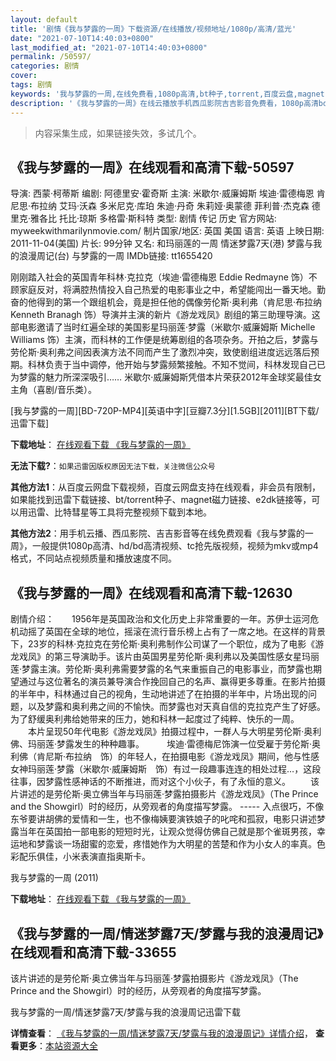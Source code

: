```yaml
---
layout: default
title: '剧情《我与梦露的一周》下载资源/在线播放/视频地址/1080p/高清/蓝光'
date: "2021-07-10T14:40:03+0800"
last_modified_at: "2021-07-10T14:40:03+0800"
permalink: /50597/
categories: 剧情
cover:
tags: 剧情
keywords: '我与梦露的一周,在线免费看,1080p高清,bt种子,torrent,百度云盘,magnet,磁力链,迅雷下载资源'
description: '《我与梦露的一周》在线云播放手机西瓜影院吉吉影音免费看，1080p高清bd/hd未删减完整版和tc抢先枪版，mkv/mp4格式，附带bt/torrent种子、magnet/磁力链、百度云盘、网盘资源迅雷下载链接'
---
```


>内容采集生成，如果链接失效，多试几个。


## 《我与梦露的一周》在线观看和高清下载-50597

导演: 西蒙·柯蒂斯 编剧: 阿德里安·霍奇斯 主演: 米歇尔·威廉姆斯 埃迪·雷德梅恩 肯尼思·布拉纳 艾玛·沃森 多米尼克·库珀 朱迪·丹奇 朱莉娅·奥蒙德 菲利普·杰克森 德里克·雅各比 托比·琼斯 多格雷·斯科特 类型: 剧情 传记 历史 官方网站: myweekwithmarilynmovie.com/ 制片国家/地区: 英国 美国 语言: 英语 上映日期: 2011-11-04(美国) 片长: 99分钟 又名: 和玛丽莲的一周 情迷梦露7天(港) 梦露与我的浪漫周记(台) 与梦露的一周 IMDb链接: tt1655420

刚刚踏入社会的英国青年科林·克拉克（埃迪·雷德梅恩 Eddie Redmayne 饰）不顾家庭反对，将满腔热情投入自己热爱的电影事业之中，希望能闯出一番天地。勤奋的他得到的第一个跟组机会，竟是担任他的偶像劳伦斯·奥利弗（肯尼思·布拉纳 Kenneth Branagh 饰）导演并主演的新片《游龙戏凤》剧组的第三助理导演。这部电影邀请了当时红遍全球的美国影星玛丽莲·梦露（米歇尔·威廉姆斯 Michelle Williams 饰）主演，而科林的工作便是统筹剧组的各项杂务。开拍之后，梦露与劳伦斯·奥利弗之间因表演方法不同而产生了激烈冲突，致使剧组进度远远落后预期。科林负责于当中调停，他开始与梦露频繁接触。不知不觉间，科林发现自己已为梦露的魅力所深深吸引…… 米歇尔·威廉姆斯凭借本片荣获2012年金球奖最佳女主角（喜剧/音乐类）。


[我与梦露的一周][BD-720P-MP4][英语中字][豆瓣7.3分][1.5GB][2011][BT下载/迅雷下载]

**下载地址**： [在线观看下载 《我与梦露的一周》](https://www.btdx8.com/torrent/my_week_with_marilyn_2011.html) 


**无法下载?**：`如果迅雷因版权原因无法下载，关注微信公众号 `

**其他方法1**：从百度云网盘下载视频，百度云网盘支持在线观看，非会员有限制，如果能找到迅雷下载链接、bt/torrent种子、magnet磁力链接、e2dk链接等，可以用迅雷、比特彗星等工具将完整视频下载到本地。

**其他方法2**：用手机云播、西瓜影院、吉吉影音等在线免费观看《我与梦露的一周》，一般提供1080p高清、hd/bd高清视频、tc抢先版视频，视频为mkv或mp4格式，不同站点视频质量和播放速度不同。


## 《我与梦露的一周》在线观看和高清下载-12630

剧情介绍：　　1956年是英国政治和文化历史上非常重要的一年。苏伊士运河危机动摇了英国在全球的地位，摇滚在流行音乐榜上占有了一席之地。在这样的背景下，23岁的科林·克拉克在劳伦斯·奥利弗制作公司谋了一个职位，成为了电影《游龙戏凤》的第三导演助手。该片由英国男星劳伦斯·奥利弗以及美国性感女星玛丽莲·梦露主演。劳伦斯·奥利弗需要梦露的名气来重振自己的电影事业，而梦露也期望通过与这位著名的演员兼导演合作挽回自己的名声、赢得更多尊重。在影片拍摄的半年中，科林通过自己的视角，生动地讲述了在拍摄的半年中，片场出现的问题，以及梦露和奥利弗之间的不愉快。而梦露也对天真自信的克拉克产生了好感。为了舒缓奥利弗给她带来的压力，她和科林一起度过了纯粹、快乐的一周。 　　本片呈现50年代电影《游龙戏凤》拍摄过程中，一群人与大明星劳伦斯·奥利佛、玛丽莲·梦露发生的种种趣事。  　　埃迪·雷德梅尼饰演一位受雇于劳伦斯·奥利佛（肯尼斯·布拉纳　饰）的年轻人，在拍摄电影《游龙戏凤》期间，他与性感女神玛丽莲·梦露（米歇尔·威廉姆斯　饰）有过一段趣事连连的相处过程…，这段往事，因梦露性感神话的不断推进，而对这个小伙子，有了永恒的意义。 　　该片讲述的是劳伦斯·奥立佛当年与玛丽莲·梦露拍摄影片《游龙戏凤》（The Prince and the Showgirl）时的经历，从旁观者的角度描写梦露。 ----- 入点很巧，不像东爷要讲胡佛的爱情和一生，也不像梅姨要演铁娘子的叱咤和孤寂，电影只讲述梦露当年在英国拍一部电影的短短时光，让观众觉得仿佛自己就是那个雀斑男孩，幸运地和梦露谈一场甜蜜的恋爱，疼惜她作为大明星的苦楚和作为小女人的率真。色彩配乐俱佳，小米表演直指奥斯卡。


我与梦露的一周 (2011)

**下载地址**： [在线观看下载 《我与梦露的一周》](https://www.btbtdy.me/btdy/dy6712.html) 


## 《我与梦露的一周/情迷梦露7天/梦露与我的浪漫周记》在线观看和高清下载-33655

该片讲述的是劳伦斯&middot;奥立佛当年与玛丽莲&middot;梦露拍摄影片《游龙戏凤》（The Prince and the Showgirl）时的经历，从旁观者的角度描写梦露。


我与梦露的一周/情迷梦露7天/梦露与我的浪漫周记迅雷下载

**详情查看**： [《我与梦露的一周/情迷梦露7天/梦露与我的浪漫周记》详情介绍](/movie/33655/)， **查看更多**：[本站资源大全](/movie/t/all/)

